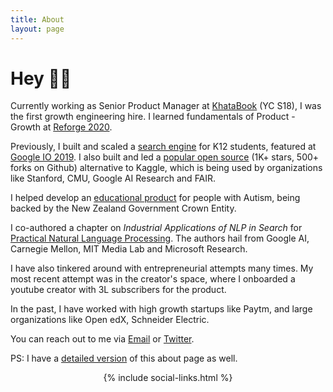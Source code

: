 ```yaml
---
title: About
layout: page
---
```


# Hey 👋🏻

Currently working as Senior Product Manager at [KhataBook](https://techcrunch.com/2019/09/30/khatabook-seriesa-businesses-bookkeeping-payments/) (YC S18), I was the first growth engineering hire. I learned fundamentals of Product - Growth at [Reforge 2020](https://www.reforge.com/).

Previously, I built and scaled a [search engine](https://play.google.com/store/apps/details?id=co.gradeup.k12&hl=en_IN) for K12 students, featured at [Google IO 2019](https://www.asianage.com/technology/in-other-news/090519/google-io-2019-featured-two-indian-companies-for-excellent-use-of-machine-learning.html). I also built and led a [popular open source](https://evalai.cloudcv.org/) (1K+ stars, 500+ forks on Github) alternative to Kaggle, which is being used by organizations like Stanford, CMU, Google AI Research and FAIR.

I helped develop an [educational product](https://www.talkwithmeapp.com/) for people with Autism, being backed by the New Zealand Government Crown Entity.

I co-authored a chapter on _Industrial Applications of NLP in Search_ for [Practical Natural Language Processing](http://www.practicalnlp.ai/). The authors hail from Google AI, Carnegie Mellon, MIT Media Lab and Microsoft Research.

I have also tinkered around with entrepreneurial attempts many times. My most recent attempt was in the creator's space, where I onboarded a youtube creator with 3L subscribers for the product.

In the past, I have worked with high growth startups like Paytm, and large organizations like Open edX, Schneider Electric.

You can reach out to me via [Email](mailto:{{site.email}}) or [Twitter](https://twitter.com/{{site.twitter}}).

PS: I have a [detailed version](/about-detailed/) of this about page as well.

<center>
{% include social-links.html %}
</center>
